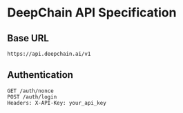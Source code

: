 # DeepChain API Specification

## Base URL
`https://api.deepchain.ai/v1`

## Authentication
```http
GET /auth/nonce
POST /auth/login
Headers: X-API-Key: your_api_key